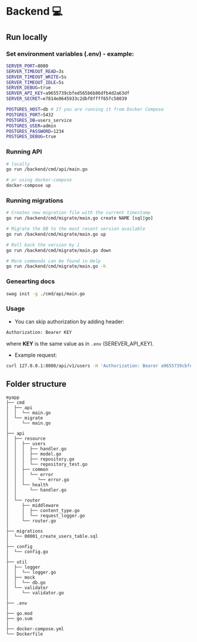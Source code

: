 # Backend 💻

## Run locally

### Set environment variables (.env) - example:
```bash
SERVER_PORT=8080
SERVER_TIMEOUT_READ=3s
SERVER_TIMEOUT_WRITE=5s
SERVER_TIMEOUT_IDLE=5s
SERVER_DEBUG=true
SERVER_API_KEY=a9655739cbfed565b6b86dfb4d2a63df
SERVER_SECRET=e7814e8645933c2dbf8ffff65fc58039

POSTGRES_HOST=db # If you are running it from Docker Compose 
POSTGRES_PORT=5432
POSTGRES_DB=users_service
POSTGRES_USER=admin
POSTGRES_PASSWORD=1234
POSTGRES_DEBUG=true
```

### Running API

```bash
# locally
go run /backend/cmd/api/main.go

# or using docker-compose
docker-compose up
```

### Running migrations

```bash
# Creates new migration file with the current timestamp
go run /backend/cmd/migrate/main.go create NAME [sql|go] 

# Migrate the DB to the most recent version available
go run /backend/cmd/migrate/main.go up

# Roll back the version by 1
go run /backend/cmd/migrate/main.go down

# More commands can be found in Help
go run /backend/cmd/migrate/main.go -h
```

### Genearting docs

```bash
swag init -g ./cmd/api/main.go
```

### Usage

- You can skip authorization by adding header:
```bash
Authorization: Bearer KEY
```
where **KEY** is the same value as in `.env` (SEREVER_API_KEY).

- Example request:
```bash
curl 127.0.0.1:8080/api/v1/users -H 'Authorization: Bearer a9655739cbfed565b6b86dfb4d2a63df'
```

## Folder structure
```shell
myapp
├── cmd
│  ├── api
│  │  └── main.go
│  └── migrate
│     └── main.go
│
├── api
│  ├── resource
│  │  ├── users
│  │  │  ├── handler.go
│  │  │  ├── model.go
│  │  │  ├── repository.go
│  │  │  └── repository_test.go
│  │  ├── common
│  │  │  └── error
│  │  │     └── error.go
│  │  └── health
│  │     └── handler.go
│  │
│  └── router
│     ├── middleware
│     │  ├── content_type.go
│     │  └── request_logger.go
│     └── router.go
│
├── migrations
│  └── 00001_create_users_table.sql
│
├── config
│  └── config.go
│
├── util
│  ├── logger
│  │  └── logger.go
│  ├── mock
│  │  └── db.go
│  └── validator
│     └── validator.go
│
├── .env
│
├── go.mod
├── go.sum
│
├── docker-compose.yml
└── Dockerfile
```
